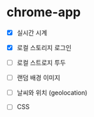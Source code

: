 <h1>chrome-app</h1>

- [x] 실시간 시계

- [x] 로컬 스토리지 로그인

- [ ] 로컬 스트로지 투두

- [ ] 랜덤 배경 이미지

- [ ] 날씨와 위치 (geolocation)

- [ ] CSS
